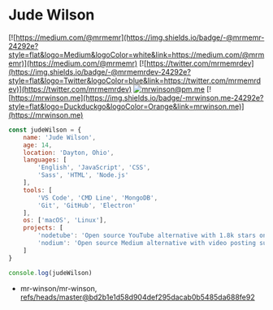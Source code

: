 # Jude Wilson
[![https://medium.com/@mrmemr](https://img.shields.io/badge/-@mrmemr-24292e?style=flat&logo=Medium&logoColor=white&link=https://medium.com/@mrmemr)](https://medium.com/@mrmemr)
[![https://twitter.com/mrmemrdev](https://img.shields.io/badge/-@mrmemrdev-24292e?style=flat&logo=Twitter&logoColor=blue&link=https://twitter.com/mrmemrdev)](https://twitter.com/mrmemrdev)
[![mrwinson@pm.me](https://img.shields.io/badge/-mrwinson@pm.me-24292e?style=flat&logo=ProtonMail&logoColor=Grey&link=mailto:mrwinson@pm.me)](mailto:mrwinson@pm.me)
[![https://mrwinson.me](https://img.shields.io/badge/-mrwinson.me-24292e?style=flat&logo=Duckduckgo&logoColor=Orange&link=mrwinson.me)](https://mrwinson.me) 
```js
const judeWilson = {
	name: 'Jude Wilson',
	age: 14,
	location: 'Dayton, Ohio',
	languages: [
		'English', 'JavaScript', 'CSS',
		'Sass', 'HTML', 'Node.js'
	],
	tools: [
		'VS Code', 'CMD Line', 'MongoDB',
		'Git', 'GitHub', 'Electron'
	],
	os: ['macOS', 'Linux'],
	projects: [
		'nodetube': 'Open source YouTube alternative with 1.8k stars on GitHub. https://github.com/mayeaux/nodetube',
		'nodium': 'Open source Medium alternative with video posting support. https://github.com/mr-winson/nodium'
	]
}

console.log(judeWilson)
```
<!-- START gadpp -->
- mr-winson/mr-winson, [refs/heads/master@bd2b1e1d58d904def295dacab0b5485da688fe92](https://github.com/mr-winson/mr-winson/commit/bd2b1e1d58d904def295dacab0b5485da688fe92)
<!-- END gadpp -->
